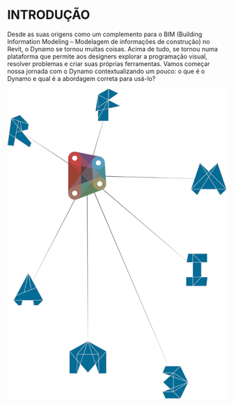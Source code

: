 

# INTRODUÇÃO

Desde as suas origens como um complemento para o BIM (Building Information Modeling – Modelagem de informações de construção) no Revit, o Dynamo se tornou muitas coisas. Acima de tudo, se tornou numa plataforma que permite aos designers explorar a programação visual, resolver problemas e criar suas próprias ferramentas. Vamos começar nossa jornada com o Dynamo contextualizando um pouco: o que é o Dynamo e qual é a abordagem correta para usá-lo?

![Ecossistema do Dynamo](images/1/1-cover.jpg)


